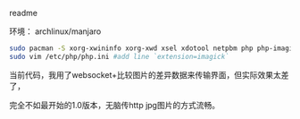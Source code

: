 readme

环境：
archlinux/manjaro
```bash
sudo pacman -S xorg-xwininfo xorg-xwd xsel xdotool netpbm php php-imagick
sudo vim /etc/php/php.ini #add line `extension=imagick`
```

当前代码，我用了websocket+比较图片的差异数据来传输界面，但实际效果太差了，

完全不如最开始的1.0版本，无脑传http jpg图片的方式流畅。
